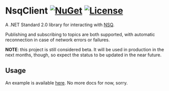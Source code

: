 # NsqClient [![NuGet](https://img.shields.io/nuget/v/NsqClient?color=success)](https://www.nuget.org/packages/NsqClient) [![License](https://img.shields.io/github/license/matteocontrini/NsqClient?color=success)](https://github.com/matteocontrini/NsqClient/blob/master/LICENSE)

A .NET Standard 2.0 library for interacting with [NSQ](https://nsq.io/).
 
Publishing and subscribing to topics are both supported, with automatic reconnection in case of network errors or failures.

**NOTE**: this project is still considered beta. It will be used in production in the next months, though, so expect the status to be updated in the near future.

## Usage

An example is available [here](https://github.com/matteocontrini/NsqClient/blob/master/NsqClient.Example/Program.cs). No more docs for now, sorry.
